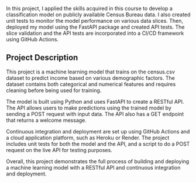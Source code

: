 In this project, I applied the skills acquired in this course to develop a classification model on publicly available Census Bureau data. I also created unit tests to monitor the model performance on various data slices. Then,  deployed my model using the FastAPI package and created API tests. The slice validation and the API tests are incorporated into a CI/CD framework using GitHub Actions.


## Project Description

This project is a machine learning model that trains on the census.csv dataset to predict income based on various demographic factors. The dataset contains both categorical and numerical features and requires cleaning before being used for training.

The model is built using Python and uses FastAPI to create a RESTful API. The API allows users to make predictions using the trained model by sending a POST request with input data. The API also has a GET endpoint that returns a welcome message.

Continuous integration and deployment are set up using GitHub Actions and a cloud application platform, such as Heroku or Render. The project includes unit tests for both the model and the API, and a script to do a POST request on the live API for testing purposes.

Overall, this project demonstrates the full process of building and deploying a machine learning model with a RESTful API and continuous integration and deployment.
